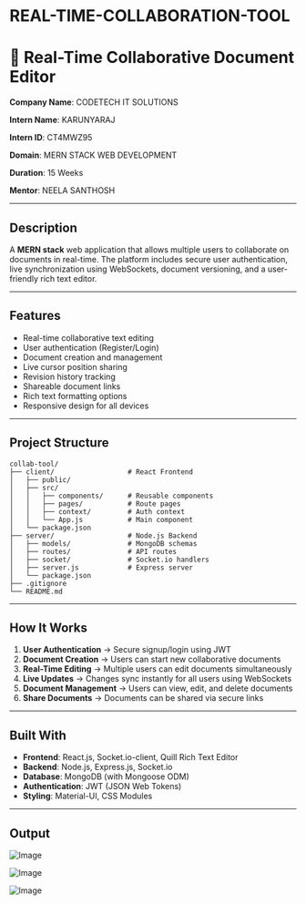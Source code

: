 # REAL-TIME-COLLABORATION-TOOL

# 📄 Real-Time Collaborative Document Editor

**Company Name**: CODETECH IT SOLUTIONS

**Intern Name**: KARUNYARAJ

**Intern ID**: CT4MWZ95  

**Domain**: MERN STACK WEB DEVELOPMENT  

**Duration**: 15 Weeks  

**Mentor**: NEELA SANTHOSH  

---

## Description

A **MERN stack** web application that allows multiple users to collaborate on documents in real-time. The platform includes secure user authentication, live synchronization using WebSockets, document versioning, and a user-friendly rich text editor.

---

## Features

- Real-time collaborative text editing  
- User authentication (Register/Login)  
- Document creation and management  
- Live cursor position sharing  
- Revision history tracking  
- Shareable document links  
- Rich text formatting options  
- Responsive design for all devices  

---

## Project Structure

```
collab-tool/
├── client/                  # React Frontend
│   ├── public/
│   ├── src/
│   │   ├── components/      # Reusable components
│   │   ├── pages/           # Route pages
│   │   ├── context/         # Auth context
│   │   └── App.js           # Main component
│   └── package.json
├── server/                  # Node.js Backend
│   ├── models/              # MongoDB schemas
│   ├── routes/              # API routes
│   ├── socket/              # Socket.io handlers
│   ├── server.js            # Express server
│   └── package.json
├── .gitignore
└── README.md
```

---

## How It Works

1. **User Authentication** → Secure signup/login using JWT  
2. **Document Creation** → Users can start new collaborative documents  
3. **Real-Time Editing** → Multiple users can edit documents simultaneously  
4. **Live Updates** → Changes sync instantly for all users using WebSockets  
5. **Document Management** → Users can view, edit, and delete documents  
6. **Share Documents** → Documents can be shared via secure links  

---

## Built With

- **Frontend**: React.js, Socket.io-client, Quill Rich Text Editor  
- **Backend**: Node.js, Express.js, Socket.io  
- **Database**: MongoDB (with Mongoose ODM)  
- **Authentication**: JWT (JSON Web Tokens)  
- **Styling**: Material-UI, CSS Modules  

---

  ## Output
  
![Image](https://github.com/user-attachments/assets/2292dde7-5126-4db4-a4e8-f0a17b226e03)

![Image](https://github.com/user-attachments/assets/edcb7fba-2ac8-40f8-afaa-0aece3025c99)

![Image](https://github.com/user-attachments/assets/0906cfa7-85bb-4422-bf54-d3a0841a64fe)
